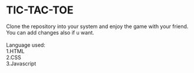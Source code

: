 # TIC-TAC-TOE

Clone the repository into your system and enjoy the game with your friend. <br>
You can add changes also if u want.<br>
<br>
Language used: <br>
1.HTML<br>
2.CSS<br>
3.Javascript
